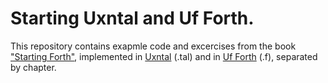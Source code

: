 # Starting Uxntal and Uf Forth.

This repository contains exapmle code and excercises from the book ["Starting Forth"](https://www.forth.com/wp-content/uploads/2018/01/Starting-FORTH.pdf),
implemented in [Uxntal](https://wiki.xxiivv.com/site/uxntal.html) (.tal) and in [Uf Forth](https://gitlab.com/b2495/uf) (.f), separated by chapter.
